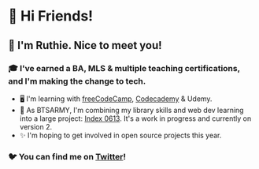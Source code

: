 # 🎉 Hi Friends! 

## 🌷 I'm Ruthie. Nice to meet you!

### 🎓 I've earned a BA, MLS & multiple teaching certifications, and I'm making the change to tech. 
- 🖥️ I'm learning with [freeCodeCamp](https://freecodecamp.org/ruthiec), [Codecademy](https://www.codecademy.com/users/devRuthie/achievements) & Udemy. 
- 💜 As BTSARMY, I'm combining my library skills and web dev learning into a large project: [Index 0613](https://index0613.com). It's a work in progress and currently on version 2. 
- ✨ I'm hoping to get involved in open source projects this year. 

### 🐦 You can find me on [Twitter](https://twitter.com/ruthie_ynwa)! 
